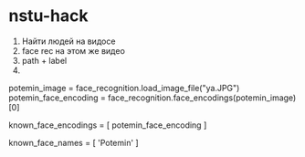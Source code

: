 # nstu-hack


1) Найти людей на видосе
2) face rec на этом же видео
3) path + label
4)
potemin_image = face_recognition.load_image_file("ya.JPG")
potemin_face_encoding = face_recognition.face_encodings(potemin_image)[0]

known_face_encodings = [
    potemin_face_encoding
]


known_face_names = [
    'Potemin'
]
